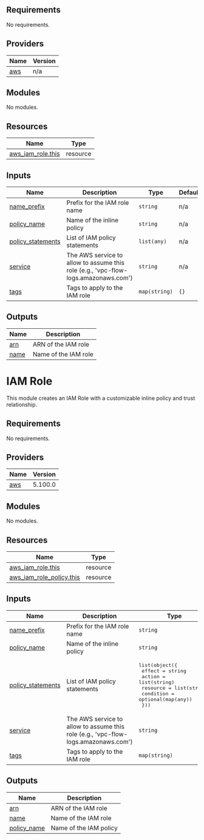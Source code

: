 ## Requirements

No requirements.

## Providers

| Name | Version |
|------|---------|
| <a name="provider_aws"></a> [aws](#provider\_aws) | n/a |

## Modules

No modules.

## Resources

| Name | Type |
|------|------|
| [aws_iam_role.this](https://registry.terraform.io/providers/hashicorp/aws/latest/docs/resources/iam_role) | resource |

## Inputs

| Name | Description | Type | Default | Required |
|------|-------------|------|---------|:--------:|
| <a name="input_name_prefix"></a> [name\_prefix](#input\_name\_prefix) | Prefix for the IAM role name | `string` | n/a | yes |
| <a name="input_policy_name"></a> [policy\_name](#input\_policy\_name) | Name of the inline policy | `string` | n/a | yes |
| <a name="input_policy_statements"></a> [policy\_statements](#input\_policy\_statements) | List of IAM policy statements | `list(any)` | n/a | yes |
| <a name="input_service"></a> [service](#input\_service) | The AWS service to allow to assume this role (e.g., 'vpc-flow-logs.amazonaws.com') | `string` | n/a | yes |
| <a name="input_tags"></a> [tags](#input\_tags) | Tags to apply to the IAM role | `map(string)` | `{}` | no |

## Outputs

| Name | Description |
|------|-------------|
| <a name="output_arn"></a> [arn](#output\_arn) | ARN of the IAM role |
| <a name="output_name"></a> [name](#output\_name) | Name of the IAM role |

# IAM Role

This module creates an IAM Role with a customizable inline policy and trust relationship.

<!-- BEGIN_TF_DOCS -->
## Requirements

No requirements.

## Providers

| Name | Version |
|------|---------|
| <a name="provider_aws"></a> [aws](#provider\_aws) | 5.100.0 |

## Modules

No modules.

## Resources

| Name | Type |
|------|------|
| [aws_iam_role.this](https://registry.terraform.io/providers/hashicorp/aws/latest/docs/resources/iam_role) | resource |
| [aws_iam_role_policy.this](https://registry.terraform.io/providers/hashicorp/aws/latest/docs/resources/iam_role_policy) | resource |

## Inputs

| Name | Description | Type | Default | Required |
|------|-------------|------|---------|:--------:|
| <a name="input_name_prefix"></a> [name\_prefix](#input\_name\_prefix) | Prefix for the IAM role name | `string` | n/a | yes |
| <a name="input_policy_name"></a> [policy\_name](#input\_policy\_name) | Name of the inline policy | `string` | n/a | yes |
| <a name="input_policy_statements"></a> [policy\_statements](#input\_policy\_statements) | List of IAM policy statements | <pre>list(object({<br/>    effect    = string<br/>    action    = list(string)<br/>    resource  = list(string)<br/>    condition = optional(map(any))<br/>  }))</pre> | n/a | yes |
| <a name="input_service"></a> [service](#input\_service) | The AWS service to allow to assume this role (e.g., 'vpc-flow-logs.amazonaws.com') | `string` | n/a | yes |
| <a name="input_tags"></a> [tags](#input\_tags) | Tags to apply to the IAM role | `map(string)` | `{}` | no |

## Outputs

| Name | Description |
|------|-------------|
| <a name="output_arn"></a> [arn](#output\_arn) | ARN of the IAM role |
| <a name="output_name"></a> [name](#output\_name) | Name of the IAM role |
| <a name="output_policy_name"></a> [policy\_name](#output\_policy\_name) | Name of the IAM policy |
<!-- END_TF_DOCS -->